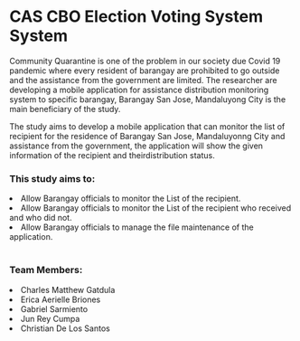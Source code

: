 # CAS CBO Election Voting System System

Community Quarantine is one of the problem in our society due Covid 19 pandemic where every resident of barangay are prohibited to go outside and the assistance from the government are limited. The researcher are developing a mobile application for assistance distribution monitoring system to specific barangay, Barangay San Jose, Mandaluyong City is the main beneficiary  of the study. 
<br>

The study aims to develop a mobile application that can monitor the list of recipient for the residence of Barangay San Jose, Mandaluyonng City and assistance from the government, the application will show the given information of the recipient and theirdistribution status.
<br>

<h3>This study aims to:</h3>
<li>Allow Barangay officials to monitor the List of the recipient.</li>
<li>Allow Barangay officials to monitor the List of the recipient who received and who did not.</li>
<li>Allow Barangay officials to manage the file maintenance of the application.</li>
<br>

<h3>Team Members:</h3>
<li>Charles Matthew Gatdula</li>
<li>Erica Aerielle Briones</li>
<li>Gabriel Sarmiento</li>
<li>Jun Rey Cumpa</li>
<li>Christian De Los Santos</li>
